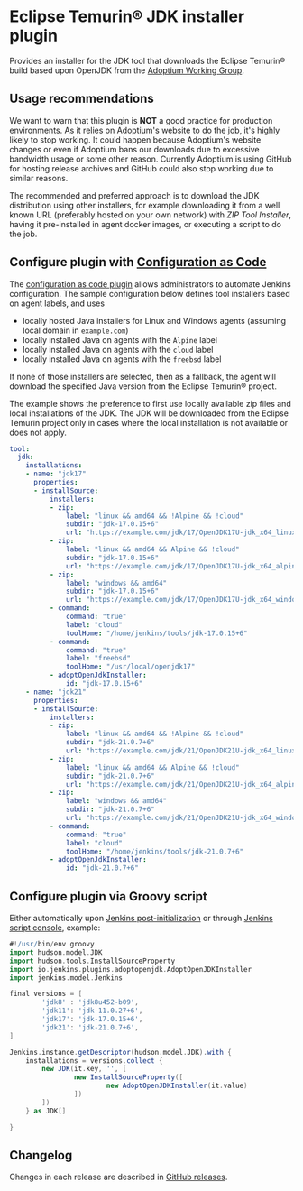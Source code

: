 # Eclipse Temurin&reg; JDK installer plugin

Provides an installer for the JDK tool that downloads the Eclipse Temurin&reg; build based upon OpenJDK from the [Adoptium Working Group](https://adoptium.net/).

## Usage recommendations

We want to warn that this plugin is **NOT** a good practice for production environments. As it relies on
Adoptium's website to do the job, it's highly likely to stop working. It could happen because Adoptium's website
changes or even if Adoptium bans our downloads due to excessive bandwidth usage or some other reason.
Currently Adoptium is using GitHub for hosting release archives and GitHub could also stop working due to similar
reasons.

The recommended and preferred approach is to download the JDK distribution using other installers, for example downloading it from a
well known URL (preferably hosted on your own network) with _ZIP Tool Installer_, having it pre-installed in agent
docker images, or executing a script to do the job.

## Configure plugin with [Configuration as Code](https://plugins.jenkins.io/configuration-as-code/)

The [configuration as code plugin](https://plugins.jenkins.io/configuration-as-code/) allows administrators to automate Jenkins configuration.
The sample configuration below defines tool installers based on agent labels, and uses

* locally hosted Java installers for Linux and Windows agents (assuming local domain in `example.com`)
* locally installed Java on agents with the `Alpine` label
* locally installed Java on agents with the `cloud` label
* locally installed Java on agents with the `freebsd` label

If none of those installers are selected, then as a fallback, the agent will download the specified Java version from the Eclipse Temurin&reg; project.

The example shows the preference to first use locally available zip files and local installations of the JDK.
The JDK will be downloaded from the Eclipse Temurin project only in cases where the local installation is not available or does not apply.

```yaml
tool:
  jdk:
    installations:
    - name: "jdk17"
      properties:
      - installSource:
          installers:
          - zip:
              label: "linux && amd64 && !Alpine && !cloud"
              subdir: "jdk-17.0.15+6"
              url: "https://example.com/jdk/17/OpenJDK17U-jdk_x64_linux_hotspot_17.0.14_7.tar.gz"
          - zip:
              label: "linux && amd64 && Alpine && !cloud"
              subdir: "jdk-17.0.15+6"
              url: "https://example.com/jdk/17/OpenJDK17U-jdk_x64_alpine-linux_hotspot_17.0.15_6.tar.gz"
          - zip:
              label: "windows && amd64"
              subdir: "jdk-17.0.15+6"
              url: "https://example.com/jdk/17/OpenJDK17U-jdk_x64_windows_hotspot_17.0.15_6.zip"
          - command:
              command: "true"
              label: "cloud"
              toolHome: "/home/jenkins/tools/jdk-17.0.15+6"
          - command:
              command: "true"
              label: "freebsd"
              toolHome: "/usr/local/openjdk17"
          - adoptOpenJdkInstaller:
              id: "jdk-17.0.15+6"
    - name: "jdk21"
      properties:
      - installSource:
          installers:
          - zip:
              label: "linux && amd64 && !Alpine && !cloud"
              subdir: "jdk-21.0.7+6"
              url: "https://example.com/jdk/21/OpenJDK21U-jdk_x64_linux_hotspot_21.0.7_6.tar.gz"
          - zip:
              label: "linux && amd64 && Alpine && !cloud"
              subdir: "jdk-21.0.7+6"
              url: "https://example.com/jdk/21/OpenJDK21U-jdk_x64_alpine-linux_hotspot_21.0.7_6.tar.gz"
          - zip:
              label: "windows && amd64"
              subdir: "jdk-21.0.7+6"
              url: "https://example.com/jdk/21/OpenJDK21U-jdk_x64_windows_hotspot_21.0.7_6.zip"
          - command:
              command: "true"
              label: "cloud"
              toolHome: "/home/jenkins/tools/jdk-21.0.7+6"
          - adoptOpenJdkInstaller:
              id: "jdk-21.0.7+6"
```

## Configure plugin via Groovy script

Either automatically upon [Jenkins post-initialization](https://www.jenkins.io/doc/book/managing/groovy-hook-scripts/) or through
[Jenkins script console](https://www.jenkins.io/doc/book/managing/script-console/), example:

```groovy
#!/usr/bin/env groovy
import hudson.model.JDK
import hudson.tools.InstallSourceProperty
import io.jenkins.plugins.adoptopenjdk.AdoptOpenJDKInstaller
import jenkins.model.Jenkins

final versions = [
        'jdk8' : 'jdk8u452-b09',
        'jdk11': 'jdk-11.0.27+6',
        'jdk17': 'jdk-17.0.15+6',
        'jdk21': 'jdk-21.0.7+6',
]

Jenkins.instance.getDescriptor(hudson.model.JDK).with {
    installations = versions.collect {
        new JDK(it.key, '', [
                new InstallSourceProperty([
                        new AdoptOpenJDKInstaller(it.value)
                ])
        ])
    } as JDK[]

}
```

## Changelog

Changes in each release are described in [GitHub releases](https://github.com/jenkinsci/adoptopenjdk-plugin/releases).
